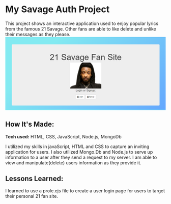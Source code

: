 # My Savage Auth Project
This project shows an interactive application used to enjoy popular lyrics from the famous 21 Savage. Other fans are able to like delete and unlike their messages as they please. 
![alt tag](readme.PNG)

## How It's Made:

**Tech used:** HTML, CSS, JavaScript, Node.js, MongoDb

I utilized my skills in javaScript, HTML and CSS to capture an inviting application for users. I also utilized Mongo.Db and Node.js to serve up information to a user after they send a request to my server. I am able to view and manipulate(delete) users information as they provide it.

## Lessons Learned:
I learned to use a prole.ejs file to create a user login page for users to target their personal 21 fan site.